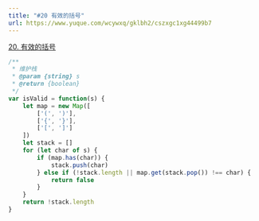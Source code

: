 ```yaml
---
title: "#20 有效的括号"
url: https://www.yuque.com/wcywxq/gklbh2/cszxgc1xg44499b7
---
```


[20. 有效的括号](https://leetcode.cn/problems/valid-parentheses)

```javascript
/**
 * 维护栈
 * @param {string} s
 * @return {boolean}
 */
var isValid = function(s) {
    let map = new Map([
        ['(', ')'],
        ['{', '}'],
        ['[', ']']
    ])
    let stack = []
    for (let char of s) {
        if (map.has(char)) {
            stack.push(char)
        } else if (!stack.length || map.get(stack.pop()) !== char) {
            return false
        }
    }
    return !stack.length
}
```
